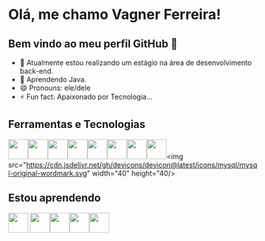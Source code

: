 # Olá, me chamo Vagner Ferreira! 
## Bem vindo ao meu perfil GitHub 👋

- 🔭 Atualmente estou realizando um estágio na área de desenvolvimento back-end.
- 🌱 Aprendendo Java.
- 😄 Pronouns: ele/dele
- ⚡ Fun fact: Apaixonado por Tecnologia...

## Ferramentas e Tecnologias

<img loading="lazy" src="https://cdn.jsdelivr.net/gh/devicons/devicon/icons/git/git-original.svg" width="40" height="40"/><img src="https://cdn.jsdelivr.net/gh/devicons/devicon@latest/icons/html5/html5-original-wordmark.svg" width="40" height="40"/><img src="https://cdn.jsdelivr.net/gh/devicons/devicon@latest/icons/css3/css3-original-wordmark.svg" width="40" height="40"/><img src="https://cdn.jsdelivr.net/gh/devicons/devicon@latest/icons/php/php-original.svg"  width="40" height="40"/><img src="https://cdn.jsdelivr.net/gh/devicons/devicon@latest/icons/apache/apache-original.svg" width="40" height="40"/><img src="https://cdn.jsdelivr.net/gh/devicons/devicon@latest/icons/python/python-original.svg" width="40" height="40"/><img src="https://cdn.jsdelivr.net/gh/devicons/devicon@latest/icons/intellij/intellij-original.svg" width="40" height="40"/><img src="https://cdn.jsdelivr.net/gh/devicons/devicon@latest/icons/java/java-original.svg" width="40" height="40"/><img src="https://cdn.jsdelivr.net/gh/devicons/devicon@latest/icons/mysql/mysql-original-wordmark.svg" width="40" height="40/>









## Estou aprendendo

<img loading="lazy" src="https://cdn.jsdelivr.net/gh/devicons/devicon/icons/java/java-original.svg" width="40" height="40"/> <img loading="lazy" src="https://cdn.jsdelivr.net/gh/devicons/devicon/icons/linux/linux-original.svg" width="40" height="40"/><img src="https://cdn.jsdelivr.net/gh/devicons/devicon@latest/icons/spring/spring-original.svg" width="40" height="40"/><img src="https://cdn.jsdelivr.net/gh/devicons/devicon@latest/icons/docker/docker-original.svg" width="40" height="40"/><img src="https://cdn.jsdelivr.net/gh/devicons/devicon@latest/icons/gitlab/gitlab-original.svg" width="40" height="40"/>


